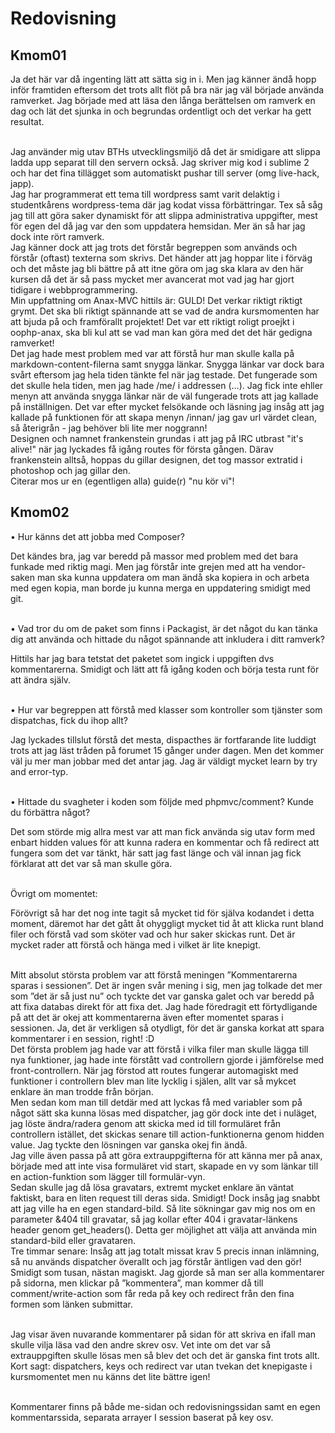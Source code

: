 Redovisning
====================================
 
Kmom01
------------------------------------
 
Ja det här var då ingenting lätt att sätta sig in i. Men jag känner ändå hopp inför framtiden eftersom det trots allt flöt på bra när jag väl började använda ramverket. Jag började med att läsa den långa berättelsen om ramverk en dag och lät det sjunka in och begrundas ordentligt och det verkar ha gett resultat. 

<br>
Jag använder mig utav BTHs utvecklingsmiljö då det är smidigare att slippa ladda upp separat till den servern också. Jag skriver mig kod i sublime 2 och har det fina tillägget som automatiskt pushar till server (omg live-hack, japp). 

<br>
Jag har programmerat ett tema till wordpress samt varit delaktig i studentkårens wordpress-tema där jag kodat vissa förbättringar. Tex så såg jag till att göra saker dynamiskt för att slippa administrativa uppgifter, mest för egen del då jag var den som uppdatera hemsidan. Mer än så har jag dock inte rört ramverk.

<br>
Jag känner dock att jag trots det förstår begreppen som används och förstår (oftast) texterna som skrivs. Det händer att jag hoppar lite i förväg och det måste jag bli bättre på att itne göra om jag ska klara av den här kursen då det är så pass mycket mer avancerat mot vad jag har gjort tidigare i webbprogrammering.

<br>
Min uppfattning om Anax-MVC hittils är: GULD! Det verkar riktigt riktigt grymt. Det ska bli riktigt spännande att se vad de andra kursmomenten har att bjuda på och framförallt projektet! Det var ett riktigt roligt proejkt i oophp-anax, ska bli kul att se vad man kan göra med det det här gedigna ramverket!

<br>
Det jag hade mest problem med var att förstå hur man skulle kalla på markdown-content-filerna samt snygga länkar. Snygga länkar var dock bara svårt eftersom jag hela tiden tänkte fel när jag testade. Det fungerade som det skulle hela tiden, men jag hade /me/ i addressen (...). Jag fick inte ehller menyn att använda snygga länkar när de väl fungerade trots att jag kallade på inställnigen. Det var efter mycket felsökande och läsning jag insåg att jag kallade på funktionen för att skapa menyn /innan/ jag gav url värdet clean, så återigrån - jag behöver bli lite mer noggrann!

<br>
Designen och namnet frankenstein grundas i att jag på IRC utbrast "it's alive!" när jag lyckades få igång routes för första gången. Därav frankenstein alltså, hoppas du gillar designen, det tog massor extratid i photoshop och jag gillar den. 

<br>
Citerar mos ur en (egentligen alla) guide(r) "nu kör vi"!

Kmom02
--------------------------------------
•	Hur känns det att jobba med Composer?

Det kändes bra, jag var beredd på massor med problem med det bara funkade med riktig magi. Men jag förstår inte grejen med att ha vendor-saken man ska kunna uppdatera om man ändå ska kopiera in och arbeta med egen kopia, man borde ju kunna merga en uppdatering smidigt med git.

<br>
•	Vad tror du om de paket som finns i Packagist, är det något du kan tänka dig att använda och hittade du något spännande att inkludera i ditt ramverk?

Hittils har jag bara tetstat det paketet som ingick i uppgiften dvs kommentarerna. Smidigt och lätt att få igång koden och börja testa runt för att ändra själv.

<br>
•	Hur var begreppen att förstå med klasser som kontroller som tjänster som dispatchas, fick du ihop allt?

Jag lyckades tillslut förstå det mesta, dispacthes är fortfarande lite luddigt trots att jag läst tråden på forumet 15 gånger under dagen. Men det kommer väl ju mer man jobbar med det antar jag. Jag är väldigt mycket learn by try and error-typ.

<br>
•	Hittade du svagheter i koden som följde med phpmvc/comment? Kunde du förbättra något?

Det som störde mig allra mest var att man fick använda sig utav form med enbart hidden values för att kunna radera en kommentar och få redirect att fungera som det var tänkt, här satt jag fast länge och väl innan jag fick förklarat att det var så man skulle göra. 

<br>
Övrigt om momentet:

Förövrigt så har det nog inte tagit så mycket tid för själva kodandet i detta moment, däremot har det gått åt ohyggligt mycket tid åt att klicka runt bland filer och förstå vad som sköter vad och hur saker skickas runt. Det är mycket rader att förstå och hänga med i vilket är lite knepigt.

<br>
Mitt absolut största problem var att förstå meningen ”Kommentarerna sparas i sessionen”. Det är ingen svår mening i sig, men jag tolkade det mer som ”det är så just nu” och tyckte det var ganska galet och var beredd på att fixa databas direkt för att fixa det. Jag hade föredragit ett förtydligande på att det är okej att kommentarerna även efter momentet sparas i sessionen. Ja, det är verkligen så otydligt, för det är ganska korkat att spara kommentarer i en session, right! :D

<br>
Det första problem jag hade var att förstå i vilka filer man skulle lägga till nya funktioner, jag hade inte förstått vad controllern gjorde i jämförelse med front-controllern. När jag förstod att routes fungerar automagiskt med funktioner i controllern blev man lite lycklig i själen, allt var så mykcet enklare än man trodde från början.

<br>
Men sedan kom man till detdär med att lyckas få med variabler som på något sätt ska kunna lösas med dispatcher, jag gör dock inte det i nuläget, jag löste ändra/radera genom att skicka med id till formuläret från controllern istället, det skickas senare till action-funktionerna genom hidden value. Jag tyckte den lösningen var ganska okej fin ändå.

<br>
Jag ville även passa på att göra extrauppgifterna för att känna mer på anax, började med att inte visa formuläret vid start, skapade en vy som länkar till en action-funktion som lägger till formulär-vyn. 

<br>
Sedan skulle jag då lösa gravatars, extremt mycket enklare än väntat faktiskt, bara en liten request till deras sida. Smidigt! Dock insåg jag snabbt att jag ville ha en egen standard-bild. Så lite sökningar gav mig nos om en parameter &404 till gravatar, så jag kollar efter 404 i gravatar-länkens header genom get_headers(). Detta ger möjlighet att välja att använda min standard-bild eller gravataren. 

<br>
Tre timmar senare: Insåg att jag totalt missat krav 5 precis innan inlämning, så nu används dispatcher överallt och jag förstår äntligen vad den gör! Smidigt som tusan, nästan magiskt. Jag gjorde så man ser alla kommentarer på sidorna, men klickar på ”kommentera”, man kommer då till comment/write-action som får reda på key och redirect från den fina formen som länken submittar.

<br>Jag visar även nuvarande kommentarer på sidan för att skriva en ifall man skulle vilja läsa vad den andre skrev osv. Vet inte om det var så extrauppgiften skulle lösas men så blev det och det är ganska fint trots allt. Kort sagt: dispatchers, keys och redirect var utan tvekan det knepigaste i kursmomentet men nu känns det lite bättre igen! 

<br>
Kommentarer finns på både me-sidan och redovisningssidan samt en egen kommentarssida, separata arrayer I session baserat på key osv.


